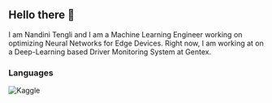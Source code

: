## Hello there 👋

I am Nandini Tengli and I am a Machine Learning Engineer working on optimizing Neural Networks for Edge Devices. Right now, I am working at on a Deep-Learning based Driver Monitoring System at Gentex. 

### Languages 
![Kaggle](https://img.shields.io/badge/Kaggle-035a7d?style=for-the-badge&logo=kaggle&logoColor=white)


